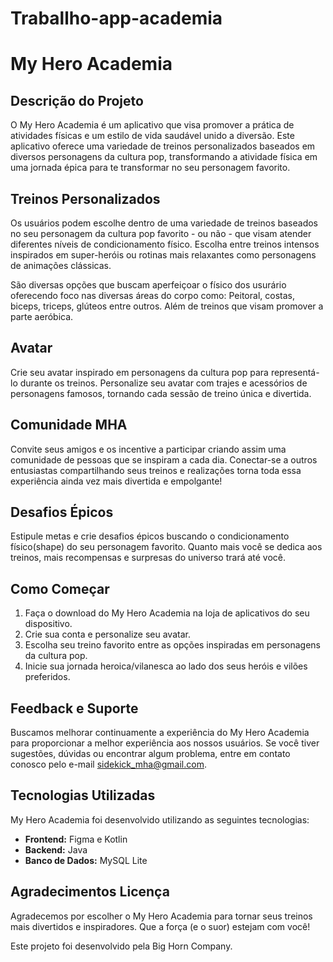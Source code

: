 # Traballho-app-academia

# My Hero Academia


## Descrição do Projeto

O My Hero Academia é um aplicativo que visa promover a prática de atividades físicas e um estilo de vida saudável unido a diversão. Este aplicativo oferece uma variedade de treinos personalizados baseados em diversos personagens da cultura pop, transformando a atividade física em uma jornada épica para te transformar no seu personagem favorito.

## Treinos Personalizados

Os usuários podem escolhe dentro de uma variedade de treinos baseados no seu personagem da cultura pop favorito - ou não - que visam atender diferentes níveis de condicionamento físico. Escolha entre treinos intensos inspirados em super-heróis ou rotinas mais relaxantes como personagens de animações clássicas.

São diversas opções que buscam aperfeiçoar o físico dos usurário oferecendo foco nas diversas áreas do corpo como: Peitoral, costas, biceps, triceps, glúteos entre outros. Além de treinos que visam promover a parte aeróbica. 

## Avatar 

Crie seu avatar inspirado em personagens da cultura pop para representá-lo durante os treinos. Personalize seu avatar com trajes e acessórios de personagens famosos, tornando cada sessão de treino única e divertida.

## Comunidade MHA

Convite seus amigos e os incentive a participar criando assim uma comunidade de pessoas que se inspiram a cada dia. Conectar-se a outros entusiastas compartilhando seus treinos e realizações torna toda essa experiência ainda vez mais divertida e empolgante!

## Desafios Épicos

Estipule metas e crie desafios épicos buscando o condicionamento físico(shape) do seu personagem favorito. Quanto mais você se dedica aos treinos, mais recompensas e surpresas do universo trará até você.

## Como Começar

1. Faça o download do My Hero Academia na loja de aplicativos do seu dispositivo.
2. Crie sua conta e personalize seu avatar.
3. Escolha seu treino favorito entre as opções inspiradas em personagens da cultura pop.
4. Inicie sua jornada heroica/vilanesca ao lado dos seus heróis e vilões preferidos.

## Feedback e Suporte

Buscamos melhorar continuamente a experiência  do My Hero Academia para proporcionar a melhor experiência aos nossos usuários. Se você tiver sugestões, dúvidas ou encontrar algum problema, entre em contato conosco pelo e-mail sidekick_mha@gmail.com.

## Tecnologias Utilizadas

My Hero Academia foi desenvolvido utilizando as seguintes tecnologias:

- **Frontend:** Figma e Kotlin
- **Backend:** Java
- **Banco de Dados:** MySQL  Lite

## Agradecimentos Licença

Agradecemos por escolher o My Hero Academia para tornar seus treinos mais divertidos e inspiradores. Que a força (e o suor) estejam com você!


Este projeto foi desenvolvido pela  Big Horn Company.


